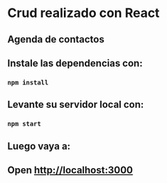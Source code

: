# Crud realizado con React
## Agenda de contactos
## Instale las dependencias con:
### `npm install`
## Levante su servidor local con:
### `npm start`
## Luego vaya a: 
## Open [http://localhost:3000](http://localhost:3000) 

